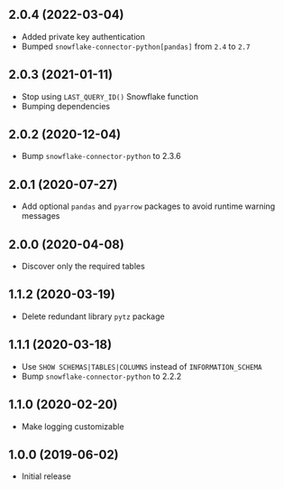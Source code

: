2.0.4 (2022-03-04)
------------------

- Added private key authentication
- Bumped `snowflake-connector-python[pandas]` from `2.4` to `2.7`

2.0.3 (2021-01-11)
-------------------

- Stop using `LAST_QUERY_ID()` Snowflake function
- Bumping dependencies

2.0.2 (2020-12-04)
-------------------

- Bump `snowflake-connector-python` to 2.3.6

2.0.1 (2020-07-27)
-------------------

- Add optional `pandas` and `pyarrow` packages to avoid runtime warning messages

2.0.0 (2020-04-08)
-------------------

- Discover only the required tables

1.1.2 (2020-03-19)
-------------------

- Delete redundant library `pytz` package

1.1.1 (2020-03-18)
-------------------

- Use `SHOW SCHEMAS|TABLES|COLUMNS` instead of `INFORMATION_SCHEMA`
- Bump `snowflake-connector-python` to 2.2.2

1.1.0 (2020-02-20)
-------------------

- Make logging customizable

1.0.0 (2019-06-02)
-------------------

- Initial release
